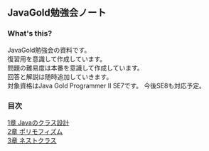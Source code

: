 ## JavaGold勉強会ノート

### What's this?
JavaGold勉強会の資料です。  
復習用を意識して作成しています。  
問題の難易度は本番を意識して作成しています。  
回答と解説は随時追加していきます。  
対象資格はJava Gold Programmer Ⅱ SE7です。
今後SE8も対応予定。

### 目次
[1章 Javaのクラス設計](https://github.com/sanotyan1202/JavaGold/blob/master/1_Java%E3%82%AF%E3%83%A9%E3%82%B9%E8%A8%AD%E8%A8%88.md)  
[2章 ポリモフィズム](https://github.com/sanotyan1202/JavaGold/blob/master/2_%E3%83%9D%E3%83%AA%E3%83%A2%E3%83%95%E3%82%A3%E3%82%BA%E3%83%A0.md)  
[3章 ネストクラス](https://github.com/sanotyan1202/JavaGold/blob/master/3_%E3%83%8D%E3%82%B9%E3%83%88%E3%82%AF%E3%83%A9%E3%82%B9.md)  
